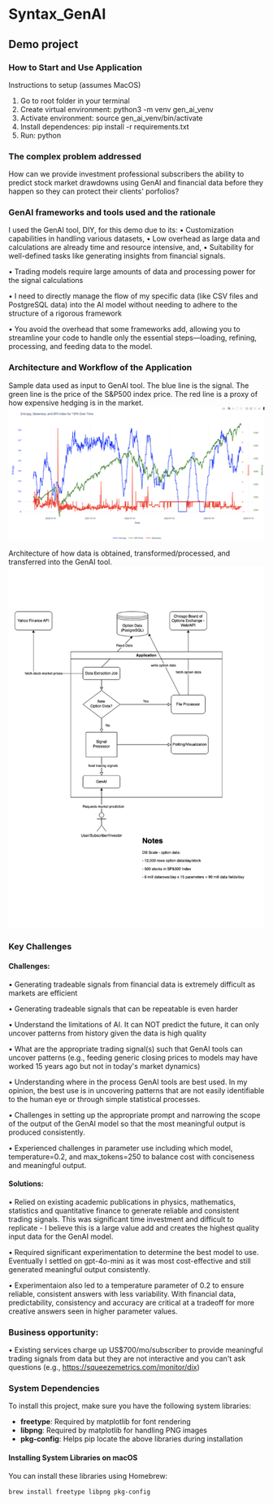 # Syntax_GenAI
## Demo project 

### How to Start and Use Application
Instructions to setup (assumes MacOS)

1. Go to root folder in your terminal
2. Create virtual environment: python3 -m venv gen_ai_venv
3. Activate environment: source gen_ai_venv/bin/activate
4. Install dependences: pip install -r requirements.txt 
5. Run: python 


### The complex problem addressed

How can we provide investment professional subscribers the ability to predict stock market 
drawdowns using GenAI and financial data before they happen so they can protect
their clients' porfolios?

### GenAI frameworks and tools used and the rationale

I used the GenAI tool, DIY, for this demo due to its:
• Customization capabilities in handling various datasets,
• Low overhead as large data and calculations are already time and resource intensive, and, 
• Suitability for well-defined tasks like generating insights from financial signals.

• Trading models require large amounts of data and processing power for the signal calculations

• I need to directly manage the flow of my specific data (like CSV files and PostgreSQL data) into the AI model without needing to adhere to the structure of a rigorous framework

• You avoid the overhead that some frameworks add, allowing you to streamline your code to handle only the essential steps—loading, refining, processing, and feeding data to the model.

### Architecture and Workflow of the Application
Sample data used as input to GenAI tool. The blue line is the signal. The green line is the price of the S&P500 index price. The red line is a proxy of how expensive hedging is in the market.
![Screenshot of the Training Data and Ground Truth](./entropy_training_data.png)

Architecture of how data is obtained, transformed/processed, and transferred into the GenAI tool.
![Architecture Diagram of Data Flow and Processing](./Syntax_GenAI.png)


### Key Challenges

#### Challenges: 
• Generating tradeable signals from financial data is extremely difficult as markets are efficient

• Generating tradeable signals that can be repeatable is even harder

• Understand the limitations of AI. It can NOT predict the future, it can only uncover patterns from history given the data is high quality

• What are the appropriate trading signal(s) such that GenAI tools can uncover patterns (e.g.,
feeding generic closing prices to models may have worked 15 years ago but not in today's market dynamics)

• Understanding where in the process GenAI tools are best used. In my opinion, the best use is in uncovering patterns that are not easily
identifiable to the human eye or through simple statistical processes.

• Challenges in setting up the appropriate prompt and narrowing the scope of the output of the GenAI model so that
the most meaningful output is produced consistently.

• Experienced challenges in parameter use including which model, temperature=0.2, and max_tokens=250 to balance cost with conciseness
and meaningful output.

#### Solutions:

• Relied on existing academic publications in physics, mathematics, statistics and quantitative finance
to generate reliable and consistent trading signals. This was significant time investment and difficult to replicate - I believe this is
a large value add and creates the highest quality input data for the GenAI model. 

• Required significant experimentation to determine the best model to use. Eventually I settled on gpt-4o-mini as it was most cost-effective
and still generated meaningful output consistently. 

• Experimentaion also led to a temperature parameter of 0.2 to ensure reliable, consistent answers with less variability. 
With financial data, predictability, consistency and accuracy are critical at a tradeoff for more creative answers seen in higher parameter values.  


### Business opportunity:

• Existing services charge up US$700/mo/subscriber to provide meaningful trading signals from data but they are not interactive and you can't ask questions
(e.g., https://squeezemetrics.com/monitor/dix)

### System Dependencies

To install this project, make sure you have the following system libraries:

- **freetype**: Required by matplotlib for font rendering
- **libpng**: Required by matplotlib for handling PNG images
- **pkg-config**: Helps pip locate the above libraries during installation

#### Installing System Libraries on macOS
You can install these libraries using Homebrew:

```bash
brew install freetype libpng pkg-config